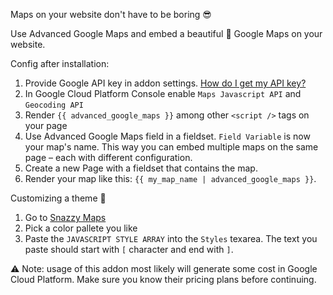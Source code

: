 Maps on your website don't have to be boring 😎

Use Advanced Google Maps and embed a beautiful 💖 Google Maps on your website.

Config after installation:

1. Provide Google API key in addon settings. [How do I get my API key?](https://developers.google.com/maps/documentation/javascript/get-api-key)
2. In Google Cloud Platform Console enable `Maps Javascript API` and `Geocoding API`
3. Render `{{ advanced_google_maps }}` among other `<script />` tags on your page
4. Use Advanced Google Maps field in a fieldset. `Field Variable` is now your map's name. This way you can embed multiple maps on the same page – each with different configuration.
5. Create a new Page with a fieldset that contains the map.
6. Render your map like this: `{{ my_map_name | advanced_google_maps }}`.

Customizing a theme 🎨

1. Go to [Snazzy Maps](https://snazzymaps.com/)
2. Pick a color pallete you like
3. Paste the `JAVASCRIPT STYLE ARRAY` into the `Styles` texarea. The text you paste should start with `[` character and end with `]`.

⚠️ Note: usage of this addon most likely will generate some cost in Google Cloud Platform. Make sure you know their pricing plans before continuing.
